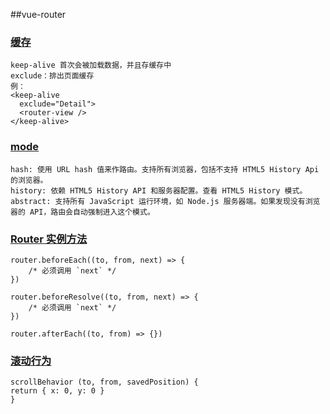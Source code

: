##vue-router

### [缓存](https://router.vuejs.org/zh/api/#exact-active-class)
    keep-alive 首次会被加载数据，并且存缓存中 
    exclude：排出页面缓存
    例：
    <keep-alive 
      exclude="Detail">
      <router-view />
    </keep-alive>
### [mode](https://router.vuejs.org/zh/api/#mode)
    hash: 使用 URL hash 值来作路由。支持所有浏览器，包括不支持 HTML5 History Api 的浏览器。
    history: 依赖 HTML5 History API 和服务器配置。查看 HTML5 History 模式。
    abstract: 支持所有 JavaScript 运行环境，如 Node.js 服务器端。如果发现没有浏览器的 API，路由会自动强制进入这个模式。
### [Router 实例方法](https://router.vuejs.org/zh/api/#router-currentroute)
    router.beforeEach((to, from, next) => {
        /* 必须调用 `next` */
    })

    router.beforeResolve((to, from, next) => {
        /* 必须调用 `next` */
    })

    router.afterEach((to, from) => {})
### [滚动行为](https://router.vuejs.org/zh/guide/advanced/scroll-behavior.html)
    scrollBehavior (to, from, savedPosition) {
    return { x: 0, y: 0 }
    }
